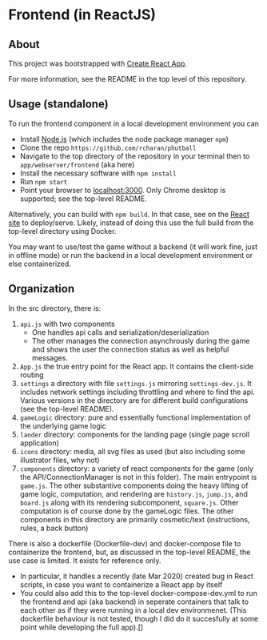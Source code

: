 # Frontend (in ReactJS)

## About
This project was bootstrapped with [Create React App](https://github.com/facebook/create-react-app).

For more information, see the README in the top level of this repository.

## Usage (standalone)
To run the frontend component in a local development environment you can 
 - Install [Node.js](https://nodejs.org/en/) (which includes the node package manager `npm`)
 - Clone the repo `https://github.com/rcharan/phutball`
 - Navigate to the top directory of the repository in your terminal then to `app/webserver/frontend` (aka here)
 - Install the necessary software with `npm install`
 - Run `npm start`
 - Point your browser to [localhost:3000](http://localhost:3000). Only Chrome desktop is
 supported; see the top-level README.

Alternatively, you can build with `npm build`. In that case, see on the [React site](https://create-react-app.dev/docs/deployment/) to deploy/serve. Likely, instead of doing this
use the full build from the top-level directory using Docker.

You may want to use/test the game without a backend (it will work fine, just in offline mode) or
run the backend in a local development environment or else containerized.

## Organization
In the src directory, there is:
1. `api.js` with two components
	- One handles api calls and serialization/deserialization
	- The other manages the connection asynchrously during the game and shows the user the 
		connection status as well as helpful messages.
2. `App.js` the true entry point for the React app. It contains the client-side routing
3. `settings` a directory with file `settings.js` mirroring `settings-dev.js`. It includes network settings including throttling and where to find the api. Various versions in the directory are for different build configurations (see the top-level README).
4. `gameLogic` directory: pure and essentially functional implementation of the underlying game logic
5. `lander` directory: components for the landing page (single page scroll application)
6. `icons` directory: media, all svg files as used (but also including some illustrator files, why not)
7. `components` directory: a variety of react components for the game (only the API/ConnectionManager is not in this folder). The main entrypoint is `game.js`. The other substantive components doing the heavy lifting of game logic, computation, and rendering are `history.js`, `jump.js`, and `board.js` along with its rendering subcomponent, `square.js`. Other computation is
of course done by the gameLogic files. The other components in this directory are primarily cosmetic/text (instructions, rules, a back button)

There is also a dockerfile (Dockerfile-dev) and docker-compose file to containerize the frontend, but, as discussed in the top-level README, the use case is limited. It exists for reference only.
 - In particular, it handles a recently (late Mar 2020) created bug in React scripts, in case you want to containerize a React app by itself
 - You could also add this to the top-level docker-compose-dev.yml to run the frontend and api (aka backend) in seperate containers that talk to each other as if they were running in a local dev
 environmenet.
(This dockerfile behaviour is not tested, though I did do it succesfully at some point while developing the full app).[]
